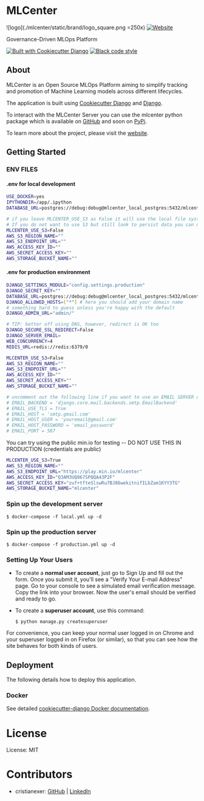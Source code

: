 # MLCenter
![logo](./mlcenter/static/brand/logo_square.png =250x)
[![Website](https://img.shields.io/badge/Website-cccccc?style=for-the-badge&logo=web&logoColor=white)](https://mlcenter.org)

Governance-Driven MLOps Platform

[![Built with Cookiecutter Django](https://img.shields.io/badge/built%20with-Cookiecutter%20Django-ff69b4.svg?logo=cookiecutter)](https://github.com/cookiecutter/cookiecutter-django/)
[![Black code style](https://img.shields.io/badge/code%20style-black-000000.svg)](https://github.com/ambv/black)

## About

MLCenter is an Open Source MLOps Platform aiming to simplify tracking and promotion of Machine Learning models across different lifecycles.

The application is built using [Cookiecutter Django](https://github.com/cookiecutter/cookiecutter-django) and [Django](https://www.djangoproject.com/).

To interact with the MLCenter Server you can use the mlcenter python package which is available on [GitHub](https://github.com/mlcenter-org/mlcenter) and soon on [PyPi](https://pypi.org/project/mlcenter/).

To learn more about the project, please visit the [website](https://mlcenter.org).


## Getting Started

### ENV FILES


#### .env for local development

```bash
USE_DOCKER=yes
IPYTHONDIR=/app/.ipython
DATABASE_URL=postgres://debug:debug@mlcenter_local_postgres:5432/mlcenter

# if you leave MLCENTER_USE_S3 as False it will use the local file system however it is not persistent
# If you do not want to use S3 but still look to persist data you can mount a volume to `/app/mlcenter/media` in the docker container. This will allow you to persist data between container restarts.
MLCENTER_USE_S3=False
AWS_S3_REGION_NAME=""
AWS_S3_ENDPOINT_URL=""
AWS_ACCESS_KEY_ID=""
AWS_SECRET_ACCESS_KEY=""
AWS_STORAGE_BUCKET_NAME=""
```

#### .env for production environment

```bash
DJANGO_SETTINGS_MODULE="config.settings.production"
DJANGO_SECRET_KEY=""
DATABASE_URL=postgres://debug:debug@mlcenter_local_postgres:5432/mlcenter
DJANGO_ALLOWED_HOSTS=["*"] # here you should add your domain name
# something hard to guess unless you're happy with the default
DJANGO_ADMIN_URL="admin/"

# TIP: better off using DNS, however, redirect is OK too
DJANGO_SECURE_SSL_REDIRECT=False
DJANGO_SERVER_EMAIL=
WEB_CONCURRENCY=4
REDIS_URL=redis://redis:6379/0

MLCENTER_USE_S3=False
AWS_S3_REGION_NAME=""
AWS_S3_ENDPOINT_URL=""
AWS_ACCESS_KEY_ID=""
AWS_SECRET_ACCESS_KEY=""
AWS_STORAGE_BUCKET_NAME=""

# uncomment out the following line if you want to use an EMAIL SERVER otherwise use logs to get emails (activation link will show up in the logs)
# EMAIL_BACKEND = 'django.core.mail.backends.smtp.EmailBackend'
# EMAIL_USE_TLS = True
# EMAIL_HOST = 'smtp.gmail.com'
# EMAIL_HOST_USER = 'youremail@gmail.com'
# EMAIL_HOST_PASSWORD = 'email_password'
# EMAIL_PORT = 587
```

You can try using the public min.io for testing -- DO NOT USE THIS IN PRODUCTION (credentials are public)

```bash
MLCENTER_USE_S3=True
AWS_S3_REGION_NAME=""
AWS_S3_ENDPOINT_URL="https://play.min.io/mlcenter"
AWS_ACCESS_KEY_ID="Q3AM3UQ867SPQQA43P2F"
AWS_SECRET_ACCESS_KEY="zuf+tfteSlswRu7BJ86wekitnifILbZam1KYY3TG"
AWS_STORAGE_BUCKET_NAME="mlcenter"
```



### Spin up the development server

    $ docker-compose -f local.yml up -d

### Spin up the production server

    $ docker-compose -f production.yml up -d

### Setting Up Your Users

-   To create a **normal user account**, just go to Sign Up and fill out the form. Once you submit it, you'll see a "Verify Your E-mail Address" page. Go to your console to see a simulated email verification message. Copy the link into your browser. Now the user's email should be verified and ready to go.

-   To create a **superuser account**, use this command:

        $ python manage.py createsuperuser

For convenience, you can keep your normal user logged in on Chrome and your superuser logged in on Firefox (or similar), so that you can see how the site behaves for both kinds of users.

## Deployment

The following details how to deploy this application.

### Docker

See detailed [cookiecutter-django Docker documentation](http://cookiecutter-django.readthedocs.io/en/latest/deployment-with-docker.html).


# License

License: MIT

# Contributors

- cristianexer:  [GitHub](https://github.com/cristianexer) | [LinkedIn](https://www.linkedin.com/in/cristianexer/)